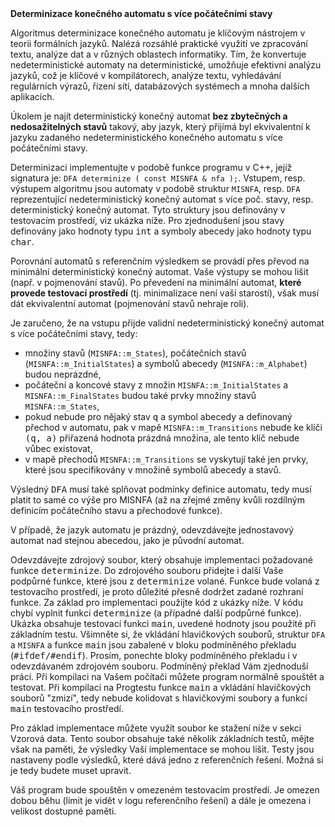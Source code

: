 <td class="header"><b>Determinizace konečného automatu s více počátečními stavy</b></td>

<td class="lrtbCell" colspan="3" align="left"><meta charset="utf8">

<p>
Algoritmus determinizace konečného automatu je klíčovým nástrojem v teorii formálních jazyků.
Nalézá rozsáhlé praktické využití ve zpracování textu, analýze dat a v různých oblastech informatiky.
Tím, že konvertuje nedeterministické automaty na deterministické, umožňuje efektivní analýzu jazyků, což je klíčové v kompilátorech, analýze textu, vyhledávání regulárních výrazů, řízení sítí, databázových systémech a mnoha dalších aplikacích.

<p>
Úkolem je najít deterministický konečný automat <strong>bez zbytečných a nedosažitelných stavů</strong> takový, aby jazyk, který přijímá byl ekvivalentní k jazyku zadaného nedeterministického konečného automatu s více počátečními stavy.

<p>
Determinizaci implementujte v podobě funkce programu v C++, jejíž signatura je: <code>DFA determinize ( const MISNFA & nfa );</code>.
Vstupem, resp. výstupem algoritmu jsou automaty v podobě struktur <code>MISNFA</code>, resp. <code>DFA</code> reprezentující nedeterministický konečný automat s více poč. stavy, resp. deterministický konečný automat.
Tyto struktury jsou definovány v testovacím prostředí, viz ukázka níže.
Pro zjednodušení jsou stavy definovány jako hodnoty typu <tt>int</tt> a symboly abecedy jako hodnoty typu <tt>char</tt>.

<p>
Porovnání automatů s referenčním výsledkem se provádí přes převod na minimální deterministický konečný automat.
Vaše výstupy se mohou lišit (např. v pojmenování stavů).
Po převedení na minimální automat, <strong>které provede testovací prostředí</strong> (tj. minimalizace není vaší starostí), však musí dát ekvivalentní automat (pojmenování stavů nehraje roli).

<p>
Je zaručeno, že na vstupu přijde validní nedeterministický konečný automat s více počátečními stavy, tedy:
<ul>
  <li>množiny stavů (<code>MISNFA::m_States</code>), počátečních stavů (<code>MISNFA::m_InitialStates</code>) a symbolů abecedy (<code>MISNFA::m_Alphabet</code>) budou neprázdné,</li>
  <li>počáteční a koncové stavy z množin <code>MISNFA::m_InitialStates</code> a <code>MISNFA::m_FinalStates</code> budou také prvky množiny stavů <code>MISNFA::m_States</code>,
  <li>pokud nebude pro nějaký stav <tt>q</tt> a symbol abecedy <tt>a</tt> definovaný přechod v automatu, pak v mapě <code>MISNFA::m_Transitions</code> nebude ke klíči <tt>(q, a)</tt> přiřazená hodnota prázdná množina, ale tento klíč nebude vůbec existovat,
  <li>v mapě přechodů <code>MISNFA::m_Transitions</code> se vyskytují také jen prvky, které jsou specifikovány v množině symbolů abecedy a stavů.
</ul>

<p>
Výsledný <tt>DFA</tt> musí také splňovat podmínky definice automatu, tedy musí platit to samé co výše pro MISNFA (až na zřejmé změny kvůli rozdílným definicím počátečního stavu a přechodové funkce).

<p>
V případě, že jazyk automatu je prázdný, odevzdávejte jednostavový automat nad stejnou abecedou, jako je původní automat.

<p>Odevzdávejte zdrojový soubor, který obsahuje implementaci požadované funkce
<tt>determinize</tt>. Do zdrojového souboru přidejte i další Vaše podpůrné funkce, které jsou
z <tt>determinize</tt> volané. Funkce bude volaná z testovacího prostředí, je proto
důležité přesně dodržet zadané rozhraní funkce. Za základ pro implementaci použijte
kód z ukázky níže. V kódu chybí vyplnit funkci <tt>determinize</tt> (a případné další
podpůrné funkce). Ukázka obsahuje testovací funkci <tt>main</tt>, uvedené hodnoty jsou
použité při základním testu. Všimněte si, že vkládání hlavičkových souborů, struktur <code>DFA</code> a <code>MISNFA</code>
a funkce <tt>main</tt> jsou zabalené v bloku podmíněného překladu (<tt>#ifdef/#endif</tt>). Prosím, ponechte
bloky podmíněného překladu i v odevzdávaném zdrojovém souboru. Podmíněný překlad
Vám zjednoduší práci. Při kompilaci na Vašem počítači můžete program normálně
spouštět a testovat. Při kompilaci na Progtestu funkce <tt>main</tt> a vkládání
hlavičkových souborů "zmizí", tedy nebude  kolidovat s hlavičkovými soubory a funkcí
<tt>main</tt> testovacího prostředí.</p>

<p>
Pro základ implementace můžete využít soubor ke stažení níže v sekci Vzorová data.
Tento soubor obsahuje také několik základních testů, mějte však na paměti, že výsledky Vaší ímplementace se mohou lišit.
Testy jsou nastaveny podle výsledků, které dává jedno z referenčních řešení.
Možná si je tedy budete muset upravit.

<p>
Váš program bude spouštěn v omezeném testovacím prostředí.
Je omezen dobou běhu (limit je vidět v logu referenčního řešení) a dále je omezena i velikost dostupné paměti.</td> 

</tr>
